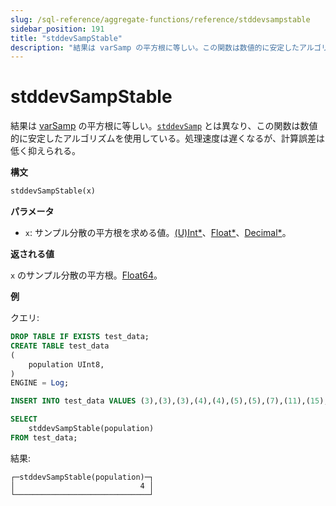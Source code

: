 ```yaml
---
slug: /sql-reference/aggregate-functions/reference/stddevsampstable
sidebar_position: 191
title: "stddevSampStable"
description: "結果は varSamp の平方根に等しい。この関数は数値的に安定したアルゴリズムを使用している点が異なります。"
---
```



# stddevSampStable

結果は [varSamp](../../../sql-reference/aggregate-functions/reference/varsamp.md) の平方根に等しい。[`stddevSamp`](../reference/stddevsamp.md) とは異なり、この関数は数値的に安定したアルゴリズムを使用している。処理速度は遅くなるが、計算誤差は低く抑えられる。

**構文**

```sql
stddevSampStable(x)
```

**パラメータ**

- `x`: サンプル分散の平方根を求める値。[(U)Int*](../../data-types/int-uint.md)、[Float*](../../data-types/float.md)、[Decimal*](../../data-types/decimal.md)。

**返される値**

`x` のサンプル分散の平方根。[Float64](../../data-types/float.md)。

**例**

クエリ:

```sql
DROP TABLE IF EXISTS test_data;
CREATE TABLE test_data
(
    population UInt8,
)
ENGINE = Log;

INSERT INTO test_data VALUES (3),(3),(3),(4),(4),(5),(5),(7),(11),(15);

SELECT
    stddevSampStable(population)
FROM test_data;
```

結果:

```response
┌─stddevSampStable(population)─┐
│                            4 │
└──────────────────────────────┘
```

